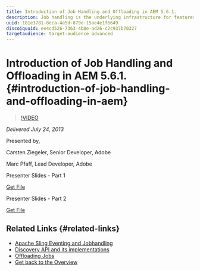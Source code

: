 ```yaml
---
title: Introduction of Job Handling and Offloading in AEM 5.6.1. 
description: Job handling is the underlying infrastructure for features like replication and workflow processing. This is a technical introduction of the advanced job handling features. We will discuss the new discovery module alongside with the improved job processing API and the new features. Building on top of the job handling and discovery, the offloading framework focuses on distributing jobs among non-clustered instances. We will have a closer look into how offloading extends the distributed job handling. Then we look at how it's used for the current implementation of workflow offloading and how one can use it in its own project. 
uuid: 181e3781-8eca-4a5d-879e-15ae4e1f6649
discoiquuid: ee4cd526-7363-4b8e-ad26-c2c937b70327
targetaudience: target-audience advanced
---
```


# Introduction of Job Handling and Offloading in AEM 5.6.1. {#introduction-of-job-handling-and-offloading-in-aem}

>[!VIDEO](https://video.tv.adobe.com/v/19580/?quality=9)

*Delivered July 24, 2013*

Presented by,

Carsten Ziegeler, Senior Developer, Adobe

Marc Pfaff, Lead Developer, Adobe

Presenter Slides - Part 1

[Get File](assets/jobhandling.pdf)

Presenter Slides - Part 2

[Get File](assets/offloading.pdf)

## Related Links {#related-links}

* [Apache Sling Eventing and Jobhandling](http://sling.apache.org/documentation/bundles/apache-sling-eventing-and-job-handling.html)
* [Discovery API and its implementations](http://sling.apache.org/documentation/bundles/discovery-api-and-impl.html)
* [Offloading Jobs](http://docs.adobe.com/docs/en/cq/current/deploying/offloading.html)
* [Get back to the Overview](https://helpx.adobe.com/experience-manager/kt/eseminars/gems/aem-index.html)

